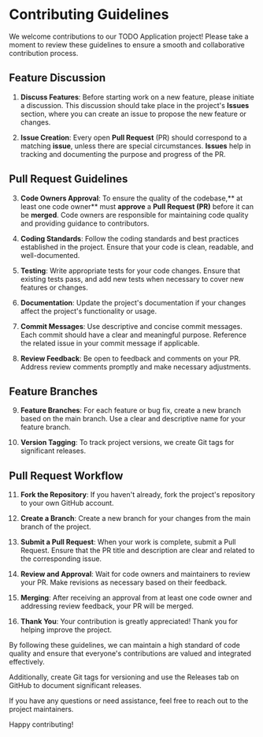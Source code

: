 # Contributing Guidelines

We welcome contributions to our TODO Application project! Please take a moment to review these guidelines to ensure a smooth and collaborative contribution process.

## Feature Discussion

1. **Discuss Features**: Before starting work on a new feature, please initiate a discussion. This discussion should take place in the project's **Issues** section, where you can create an issue to propose the new feature or changes.

2. **Issue Creation**: Every open **Pull Request** (PR) should correspond to a matching **issue**, unless there are special circumstances. **Issues** help in tracking and documenting the purpose and progress of the PR.

## Pull Request Guidelines

3. **Code Owners Approval**: To ensure the quality of the codebase,** at least one code owner** must **approve** a **Pull Request (PR)** before it can be **merged**. Code owners are responsible for maintaining code quality and providing guidance to contributors.

4. **Coding Standards**: Follow the coding standards and best practices established in the project. Ensure that your code is clean, readable, and well-documented.

5. **Testing**: Write appropriate tests for your code changes. Ensure that existing tests pass, and add new tests when necessary to cover new features or changes.

6. **Documentation**: Update the project's documentation if your changes affect the project's functionality or usage.

7. **Commit Messages**: Use descriptive and concise commit messages. Each commit should have a clear and meaningful purpose. Reference the related issue in your commit message if applicable.

8. **Review Feedback**: Be open to feedback and comments on your PR. Address review comments promptly and make necessary adjustments.

## Feature Branches

9. **Feature Branches**: For each feature or bug fix, create a new branch based on the main branch. Use a clear and descriptive name for your feature branch.

10. **Version Tagging**: To track project versions, we create Git tags for significant releases.

## Pull Request Workflow

11. **Fork the Repository**: If you haven't already, fork the project's repository to your own GitHub account.

12. **Create a Branch**: Create a new branch for your changes from the main branch of the project.

13. **Submit a Pull Request**: When your work is complete, submit a Pull Request. Ensure that the PR title and description are clear and related to the corresponding issue.

14. **Review and Approval**: Wait for code owners and maintainers to review your PR. Make revisions as necessary based on their feedback.

15. **Merging**: After receiving an approval from at least one code owner and addressing review feedback, your PR will be merged.

16. **Thank You**: Your contribution is greatly appreciated! Thank you for helping improve the project.

By following these guidelines, we can maintain a high standard of code quality and ensure that everyone's contributions are valued and integrated effectively.

Additionally, create Git tags for versioning and use the Releases tab on GitHub to document significant releases.

If you have any questions or need assistance, feel free to reach out to the project maintainers.

Happy contributing!
